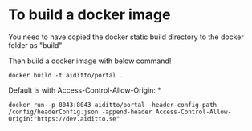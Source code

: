 # To build a docker image

You need to have copied the docker static build directory to the docker folder as "build"

Then build a docker image with below command!

```
docker build -t aiditto/portal .
```

Default is with Access-Control-Allow-Origin: *

```
docker run -p 8043:8043 aiditto/portal -header-config-path /config/headerConfig.json -append-header Access-Control-Allow-Origin:"https://dev.aiditto.se"
```
